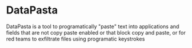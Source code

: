 # DataPasta
DataPasta is a tool to programatically "paste" text into applications and fields that are not copy paste enabled or that block copy and paste, or for red teams to exfiltrate files using programatic keystrokes
